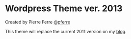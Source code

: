 Wordpress Theme ver. 2013
====================
Created by Pierre Ferre [@pferre](https://github.com/pferre)

This theme will replace the current 2011 version on my
[blog](http://pierreferre.com). 
